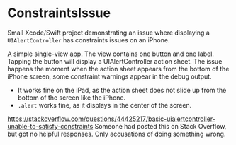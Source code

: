 # ConstraintsIssue
Small Xcode/Swift project demonstrating an issue where displaying a `UIAlertController` has constraints issues on an iPhone.

A simple single-view app. The view contains one button and one label.
Tapping the button will display a UIAlertController action sheet.
The issue happens the moment when the action sheet appears from the bottom
of the iPhone screen, some constraint warnings appear in the debug output.
* It works fine on the iPad, as the action sheet does not slide up from the bottom of the screen like the iPhone.
* `.alert` works fine, as it displays in the center of the screen.
     
https://stackoverflow.com/questions/44425217/basic-uialertcontroller-unable-to-satisfy-constraints
Someone had posted this on Stack Overflow, but got no helpful responses.
Only accusations of doing something wrong.
